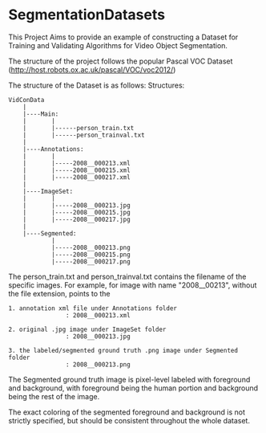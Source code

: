 # SegmentationDatasets

This Project Aims to provide an example of constructing a Dataset for Training and Validating Algorithms for Video Object Segmentation.

The structure of the project follows the popular Pascal VOC Dataset (http://host.robots.ox.ac.uk/pascal/VOC/voc2012/)

The structure of the Dataset is as follows:
Structures:


	VidConData
		|	
		|----Main:
		|		|	
		|		|------person_train.txt
		|		|------person_trainval.txt
		|
		|----Annotations:
		|		|
		|		|-----2008__000213.xml
		|		|-----2008__000215.xml
		|		|-----2008__000217.xml
		|
		|----ImageSet:
		|		|
		|		|-----2008__000213.jpg
		|		|-----2008__000215.jpg
		|		|-----2008__000217.jpg
		|
		|----Segmented:
				|
				|-----2008__000213.png
				|-----2008__000215.png
				|-----2008__000217.png

The person_train.txt and person_trainval.txt contains the filename of the specific images.
For example, for image with name "2008__00213", without the file extension, points to the 
    
    1. annotation xml file under Annotations folder       
                    : 2008__000213.xml

    2. original .jpg image under ImageSet folder          
                    : 2008__000213.jpg

    3. the labeled/segmented ground truth .png image under Segmented folder    
                    : 2008__000213.png     

The Segmented ground truth image is pixel-level labeled with foreground and background,
with foreground being the human portion and background being the rest of the image.

The exact coloring of the segmented foreground and background is not strictly specified, but should be consistent throughout the whole dataset.